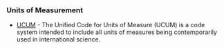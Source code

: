 ### Units of Measurement
- [UCUM](./ucum_units_of_measure.csv) - The Unified Code for Units of Measure (UCUM) is a code system intended to 
  include all units of measures being contemporarily used in international science.
